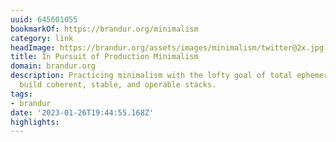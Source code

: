 ```yaml
---
uuid: 645601055
bookmarkOf: https://brandur.org/minimalism
category: link
headImage: https://brandur.org/assets/images/minimalism/twitter@2x.jpg
title: In Pursuit of Production Minimalism
domain: brandur.org
description: Practicing minimalism with the lofty goal of total ephemeralization to
  build coherent, stable, and operable stacks.
tags:
- brandur
date: '2023-01-26T19:44:55.168Z'
highlights:
---
```



